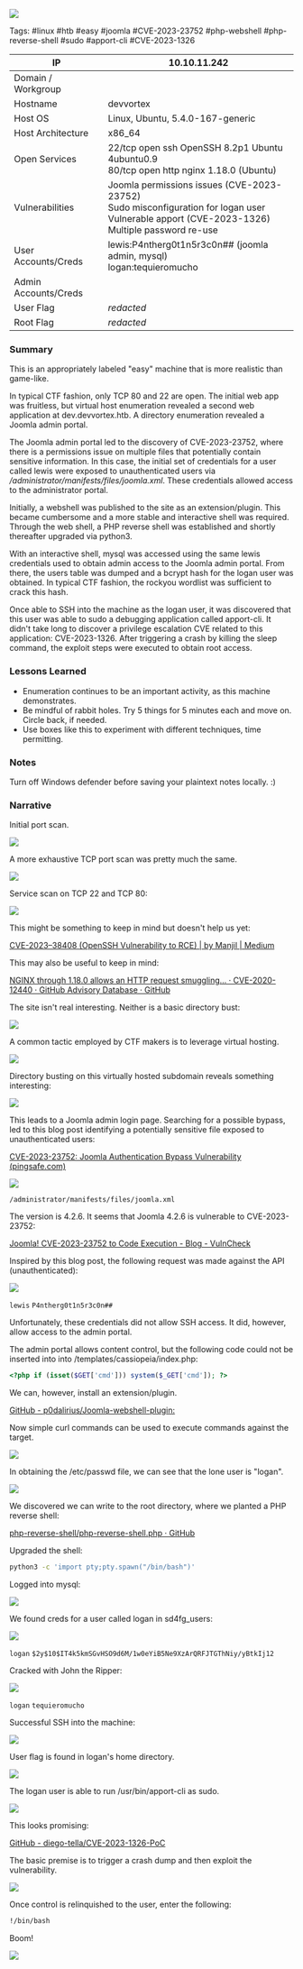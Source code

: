![](../../_attachments/Pasted%20image%2020240422224916.png)

Tags: #linux #htb #easy #joomla #CVE-2023-23752 #php-webshell #php-reverse-shell #sudo #apport-cli #CVE-2023-1326


| IP                   | 10.10.11.242                                                                                                                                        |
| -------------------- | --------------------------------------------------------------------------------------------------------------------------------------------------- |
| Domain / Workgroup   |                                                                                                                                                     |
| Hostname             | devvortex                                                                                                                                           |
| Host OS              | Linux, Ubuntu, 5.4.0-167-generic                                                                                                                    |
| Host Architecture    | x86_64                                                                                                                                              |
| Open Services        | 22/tcp open  ssh     OpenSSH 8.2p1 Ubuntu 4ubuntu0.9<br>80/tcp open  http    nginx 1.18.0 (Ubuntu)                                                  |
| Vulnerabilities      | Joomla permissions issues (CVE-2023-23752)<br>Sudo misconfiguration for logan user<br>Vulnerable apport (CVE-2023-1326)<br>Multiple password re-use |
| User Accounts/Creds  |  lewis:P4ntherg0t1n5r3c0n## (joomla admin, mysql)<br>logan:tequieromucho                                                                            |
| Admin Accounts/Creds |                                                                                                                                                     |
| User Flag            | *redacted*                                                                                                                                          |
| Root Flag            | *redacted*                                                                                                                                          |

### Summary

This is an appropriately labeled "easy" machine that is more realistic than game-like. 

In typical CTF fashion, only TCP 80 and 22 are open. The initial web app was fruitless, but virtual host enumeration revealed a second web application at dev.devvortex.htb. A directory enumeration revealed a Joomla admin portal.

The Joomla admin portal led to the discovery of CVE-2023-23752, where there is a permissions issue on multiple files that potentially contain sensitive information. In this case, the initial set of credentials for a user called lewis were exposed to unauthenticated users via */administrator/manifests/files/joomla.xml*. These credentials allowed access to the administrator portal.

Initially, a webshell was published to the site as an extension/plugin. This became cumbersome and a more stable and interactive shell was required. Through the web shell, a PHP reverse shell was established and shortly thereafter upgraded via python3.

With an interactive shell, mysql was accessed using the same lewis credentials used to obtain admin access to the Joomla admin portal. From there, the users table was dumped and a bcrypt hash for the logan user was obtained. In typical CTF fashion, the rockyou wordlist was sufficient to crack this hash.

Once able to SSH into the machine as the logan user, it was discovered that this user was able to sudo a debugging application called apport-cli. It didn't take long to discover a privilege escalation CVE related to this application: CVE-2023-1326. After triggering a crash by killing the sleep command, the exploit steps were executed to obtain root access.

### Lessons Learned

- Enumeration continues to be an important activity, as this machine demonstrates.
- Be mindful of rabbit holes. Try 5 things for 5 minutes each and move on. Circle back, if needed.
- Use boxes like this to experiment with different techniques, time permitting.

### Notes

Turn off Windows defender before saving your plaintext notes locally. :)

### Narrative

Initial port scan.

![](../../_attachments/Pasted%20image%2020240422081903.png)

A more exhaustive TCP port scan was pretty much the same.

![](../../_attachments/Pasted%20image%2020240422081957.png)

Service scan on TCP 22 and TCP 80:

![](../../_attachments/Pasted%20image%2020240422082057.png)

This might be something to keep in mind but doesn't help us yet:

[CVE-2023–38408 (OpenSSH Vulnerability to RCE) | by Manjil | Medium](https://medium.com/@mane_csit2075/cve-2023-38408-openssh-vulnerability-to-rce-9e756a0369fd)

This may also be useful to keep in mind:

[NGINX through 1.18.0 allows an HTTP request smuggling... · CVE-2020-12440 · GitHub Advisory Database · GitHub](https://github.com/advisories/GHSA-6wvc-hc5h-7fqv)

The site isn't real interesting. Neither is a basic directory bust:

![](../../_attachments/Pasted%20image%2020240422111616.png)

A common tactic employed by CTF makers is to leverage virtual hosting.

![](../../_attachments/Pasted%20image%2020240422122206.png)

Directory busting on this virtually hosted subdomain reveals something interesting:

![](../../_attachments/Pasted%20image%2020240422173524.png)

This leads to a Joomla admin login page. Searching for a possible bypass, led to this blog post identifying a potentially sensitive file exposed to unauthenticated users:

[CVE-2023-23752: Joomla Authentication Bypass Vulnerability (pingsafe.com)](https://www.pingsafe.com/blog/cve-2023-23752-joomla-authentication-bypass-vulnerability/)

![](../../_attachments/Pasted%20image%2020240422174057.png)

`/administrator/manifests/files/joomla.xml`

The version is 4.2.6. It seems that Joomla 4.2.6 is vulnerable to CVE-2023-23752:

[Joomla! CVE-2023-23752 to Code Execution - Blog - VulnCheck](https://vulncheck.com/blog/joomla-for-rce)

Inspired by this blog post, the following request was made against the API (unauthenticated):

![](../../_attachments/Pasted%20image%2020240422180750.png)

`lewis`
`P4ntherg0t1n5r3c0n##`

Unfortunately, these credentials did not allow SSH access. It did, however, allow access to the admin portal.

The admin portal allows content control, but the following code could not be inserted into into /templates/cassiopeia/index.php:

``` php
<?php if (isset($GET['cmd'])) system($_GET['cmd']); ?>
```

We can, however, install an extension/plugin. 

[GitHub - p0dalirius/Joomla-webshell-plugin:](https://github.com/p0dalirius/Joomla-webshell-plugin)

Now simple curl commands can be used to execute commands against the target.

![](../../_attachments/Pasted%20image%2020240422200635.png)

In obtaining the /etc/passwd file, we can see that the lone user is "logan".

![](../../_attachments/Pasted%20image%2020240422201003.png)

We discovered we can write to the root directory, where we planted a PHP reverse shell:

[php-reverse-shell/php-reverse-shell.php · GitHub](https://github.com/pentestmonkey/php-reverse-shell/blob/master/php-reverse-shell.php)

Upgraded the shell:

``` bash
python3 -c 'import pty;pty.spawn("/bin/bash")'
```

Logged into mysql:

![](../../_attachments/Pasted%20image%2020240422212529.png)

We found creds for a user called logan in sd4fg_users:

![](../../_attachments/Pasted%20image%2020240422212712.png)

`logan`
`$2y$10$IT4k5kmSGvHSO9d6M/1w0eYiB5Ne9XzArQRFJTGThNiy/yBtkIj12`

Cracked with John the Ripper:

![](../../_attachments/Pasted%20image%2020240422213124.png)

`logan`
`tequieromucho`

Successful SSH into the machine:

![](../../_attachments/Pasted%20image%2020240422213303.png)

User flag is found in logan's home directory.

![](../../_attachments/Pasted%20image%2020240422213447.png)

The logan user is able to run /usr/bin/apport-cli as sudo. 

![](../../_attachments/Pasted%20image%2020240422214014.png)

This looks promising:

[GitHub - diego-tella/CVE-2023-1326-PoC](https://github.com/diego-tella/CVE-2023-1326-PoC)

The basic premise is to trigger a crash dump and then exploit the vulnerability.

![](../../_attachments/Pasted%20image%2020240422220330.png)

Once control is relinquished to the user, enter the following:

``` bash
!/bin/bash
```

Boom!

![](../../_attachments/Pasted%20image%2020240422215915.png)



